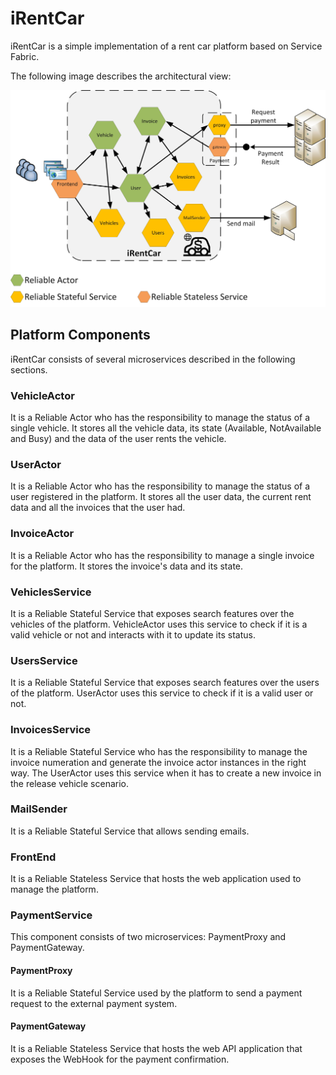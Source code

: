 # iRentCar
iRentCar is a simple implementation of a rent car platform based on Service Fabric.

The following image describes the architectural view:

![Architecture view](Images/ArchitectureView.jpg)

## Platform Components
iRentCar consists of several microservices described in the following sections.

### VehicleActor
It is a Reliable Actor who has the responsibility to manage the status of a single vehicle. It stores all the vehicle data, its state (Available, NotAvailable and Busy) and the data of the user rents the vehicle.

### UserActor
It is a Reliable Actor who has the responsibility to manage the status of a user registered in the platform. It stores all the user data, the current rent data and all the invoices that the user had.

### InvoiceActor
It is a Reliable Actor who has the responsibility to manage a single invoice for the platform. It stores the invoice's data and its state.

### VehiclesService
It is a Reliable Stateful Service that exposes search features over the vehicles of the platform. VehicleActor uses this service to check if it is a valid vehicle or not and interacts with it to update its status.

### UsersService
It is a Reliable Stateful Service that exposes search features over the users of the platform. UserActor uses this service to check if it is a valid user or not.

### InvoicesService
It is a Reliable Stateful Service who has the responsibility to manage the invoice numeration and generate the invoice actor instances in the right way. The UserActor uses this service when it has to create a new invoice in the release vehicle scenario. 

### MailSender
It is a Reliable Stateful Service that allows sending emails.

### FrontEnd
It is a Reliable Stateless Service that hosts the web application used to manage the platform.

### PaymentService
This component consists of two microservices: PaymentProxy and PaymentGateway.

#### PaymentProxy
It is a Reliable Stateful Service used by the platform to send a payment request to the external payment system.

#### PaymentGateway
It is a Reliable Stateless Service that hosts the web API application that exposes the WebHook for the payment confirmation.
